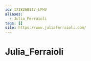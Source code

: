 ```yaml
---
id: 1718260117-LPHV
aliases:
  - Julia_Ferraioli
tags: []
site: https://www.juliaferraioli.com/
---
```


# Julia_Ferraioli

